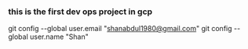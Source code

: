 ### this is the first dev ops project in gcp
git config --global user.email "shanabdul1980@gmail.com"
git config --global user.name "Shan"